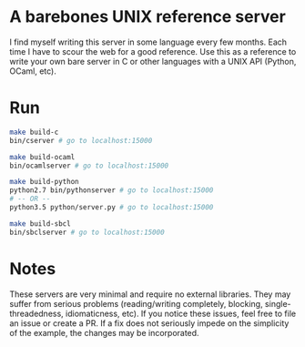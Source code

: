 # A barebones UNIX reference server

I find myself writing this server in some language every few months.
Each time I have to scour the web for a good reference. Use this
as a reference to write your own bare server in C or other languages
with a UNIX API (Python, OCaml, etc).

# Run

```bash
make build-c
bin/cserver # go to localhost:15000

make build-ocaml
bin/ocamlserver # go to localhost:15000

make build-python
python2.7 bin/pythonserver # go to localhost:15000
# -- OR --
python3.5 python/server.py # go to localhost:15000

make build-sbcl
bin/sbclserver # go to localhost:15000
```

# Notes

These servers are very minimal and require no external libraries.
They may suffer from serious problems (reading/writing completely,
blocking, single-threadedness, idiomaticness, etc). If you notice
these issues, feel free to file an issue or create a PR. If a
fix does not seriously impede on the simplicity of the example,
the changes may be incorporated.